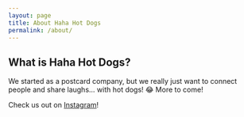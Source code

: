 ```yaml
---
layout: page
title: About Haha Hot Dogs
permalink: /about/
---
```


## What is Haha Hot Dogs?
We started as a postcard company, but we really just want to connect people and share laughs... with hot dogs! 😂
More to come!


Check us out on [Instagram](https://www.instagram.com/hahahotdogs)!

